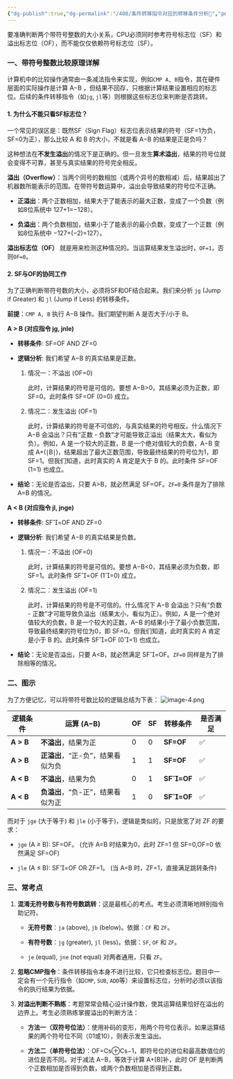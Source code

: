 ```yaml
---
{"dg-publish":true,"dg-permalink":"/408/条件转移指令对应的转移条件分析🤔","permalink":"/408/条件转移指令对应的转移条件分析🤔/"}
---
```




要准确判断两个带符号整数的大小关系，CPU必须同时参考符号标志位（SF）和溢出标志位（OF），而不能仅仅依赖符号标志位（SF）。

### 一、带符号整数比较原理详解

计算机中的比较操作通常由一条减法指令来实现，例如`CMP A, B`指令，其在硬件层面的实际操作是计算 A−B ，但结果不回存，只根据计算结果设置相应的标志位。后续的条件转移指令（如`jg`, `jl`等）则根据这些标志位来判断是否跳转。

#### 1. 为什么不能只看SF标志位？

一个常见的误区是：既然SF（Sign Flag）标志位表示结果的符号（SF=1为负，SF=0为正），那么比较 A 和 B 的大小，不就是看 A−B 的结果是正是负吗？

这种想法在**不发生溢出**的情况下是正确的。但一旦发生**算术溢出**，结果的符号位就会变得不可靠，甚至与真实结果的符号完全相反。

**溢出（Overflow）**：当两个同号的数相加（或两个异号的数相减）后，结果超出了机器数所能表示的范围。在带符号数运算中，溢出会导致结果的符号位不正确。

- **正溢出**：两个正数相加，结果大于了能表示的最大正数，变成了一个负数（例如8位系统中 127+1=−128）。
    
- **负溢出**：两个负数相加，结果小于了能表示的最小负数，变成了一个正数（例如8位系统中 −127+(−2)=127）。
    

**溢出标志位（OF）** 就是用来检测这种情况的。当运算结果发生溢出时，`OF=1`，否则`OF=0`。

#### 2. SF与OF的协同工作

为了正确判断带符号数的大小，必须将SF和OF结合起来。我们来分析 `jg` (Jump if Greater) 和 `jl` (Jump if Less) 的转移条件。

**前提**：`CMP A, B` 执行 A−B 操作。我们期望判断 A 是否大于/小于 B。

**A > B (对应指令 jg, jnle)**

- **转移条件**: SF=OF AND ZF=0
    
- **逻辑分析**: 我们希望 A−B 的真实结果是正数。
    
    1. 情况一：不溢出 (OF=0)
        
        此时，计算结果的符号是可信的。要想 A−B>0，其结果必须为正数，即 SF=0。此时条件 SF=OF (0=0) 成立。
        
    2. 情况二：发生溢出 (OF=1)
        
        此时，计算结果的符号是不可信的，与真实结果的符号相反。什么情况下 A−B 会溢出？只有“正数 - 负数”才可能导致正溢出（结果太大，看似为负）。例如，A 是一个较大的正数，B 是一个绝对值较大的负数，A−B 变成 A+(∣B∣)，结果超出了最大正数范围，导致最终结果的符号位为1，即 SF=1。但我们知道，此时真实的 A 肯定是大于 B 的。此时条件 SF=OF (1=1) 也成立。
        
- **结论**：无论是否溢出，只要 A>B，就必然满足 SF=OF。`ZF=0` 条件是为了排除 A=B 的情况。
    

**A < B (对应指令 jl, jnge)**

- **转移条件**: SF=OF AND ZF=0
    
- **逻辑分析**: 我们希望 A−B 的真实结果是负数。
    
    1. 情况一：不溢出 (OF=0)
        
        此时，计算结果的符号是可信的。要想 A−B<0，其结果必须为负数，即 SF=1。此时条件 SF=OF (1=0) 成立。
        
    2. 情况二：发生溢出 (OF=1)
        
        此时，计算结果的符号是不可信的。什么情况下 A−B 会溢出？只有“负数 - 正数”才可能导致负溢出（结果太小，看似为正）。例如，A 是一个绝对值较大的负数，B 是一个较大的正数，A−B 的结果小于了最小负数范围，导致最终结果的符号位为0，即 SF=0。但我们知道，此时真实的 A 肯定是小于 B 的。此时条件 SF=OF (0=1) 也成立。
        
- **结论**：无论是否溢出，只要 A<B，就必然满足 SF=OF。`ZF=0` 同样是为了排除相等的情况。
    

### 二、图示

为了方便记忆，可以将带符号数比较的逻辑总结为下表：
![image-4.png](/img/user/%E9%99%84%E4%BB%B6/image-4.png)

|逻辑条件|运算 (A−B)|OF|SF|转移条件|是否满足|
|---|---|---|---|---|---|
|**A > B**|**不溢出**，结果为正|0|0|**SF=OF**|✅|
|**A > B**|**正溢出**，“正-负”，结果看似为负|1|1|**SF=OF**|✅|
|**A < B**|**不溢出**，结果为负|0|1|**SF=OF**|✅|
|**A < B**|**负溢出**，“负-正”，结果看似为正|1|0|**SF=OF**|✅|

而对于 `jge` (大于等于) 和 `jle` (小于等于)，逻辑是类似的，只是放宽了对 ZF 的要求：

- `jge` (A ≥ B): SF=OF。 (允许 A=B 时结果为0，此时 ZF=1 但 SF=0,OF=0 依然满足 SF=OF)
    
- `jle` (A ≤ B): SF=OF OR ZF=1。 (当 A=B 时，ZF=1，直接满足跳转条件)
    

### 三、常考点

1. **混淆无符号数与有符号数跳转**：这是最核心的考点。考生必须清晰地辨别指令助记符。
    
    - **无符号数**：`ja` (above), `jb` (below)。依据：`CF` 和 `ZF`。
        
    - **有符号数**：`jg` (greater), `jl` (less)。依据：`SF`, `OF` 和 `ZF`。
        
    - `je` (equal), `jne` (not equal) 对两者通用，只看 `ZF`。
        
2. **忽略CMP指令**：条件转移指令本身不进行比较，它只检查标志位。题目中一定会有一个先行指令（如`CMP`, `SUB`, `ADD`等）来设置标志位，分析时必须以该指令的执行结果为依据。
    
3. **对溢出判断不熟练**：考题常常会精心设计操作数，使其运算结果恰好在溢出的边界上。考生必须熟练掌握溢出的判断方法：
    
    - **方法一（双符号位法）**：使用补码的变形，用两个符号位表示。如果运算结果的两个符号位不同（01或10），则表示发生溢出。
        
    - **方法二（单符号位法）**：OF=Cs​⊕Cs−1​，即符号位的进位和最高数值位的进位是否不同。对于减法 A−B，等效于计算 A+[B]补​，此时 OF 是判断两个正数相加是否得到负数，或两个负数相加是否得到正数。
